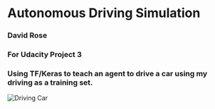 # Autonomous Driving Simulation
### David Rose
### For Udacity Project 3

### Using TF/Keras to teach an agent to drive a car using my driving as a training set.

![Driving Car](https://github.com/cipher982/Autonomous-Driving-Simulation/media/car_driving.gif)

